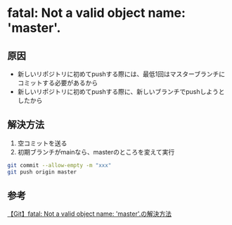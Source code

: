 # fatal: Not a valid object name: 'master'.
## 原因
- 新しいリポジトリに初めてpushする際には、最低1回はマスターブランチにコミットする必要があるから
- 新しいリポジトリに初めてpushする際に、新しいブランチでpushしようとしたから
## 解決方法
1. 空コミットを送る
2. 初期ブランチがmainなら、masterのところを変えて実行
```sh
git commit --allow-empty -m "xxx"
git push origin master
```

## 参考
[【Git】fatal: Not a valid object name: 'master'.の解決方法](https://qiita.com/Sakuya_wd/items/b83161111b1b28098008)
